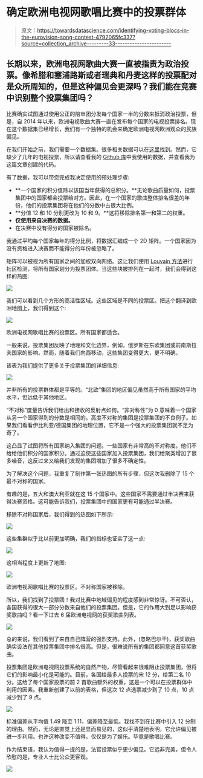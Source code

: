 # 确定欧洲电视网歌唱比赛中的投票群体

> 原文：<https://towardsdatascience.com/identifying-voting-blocs-in-the-eurovision-song-contest-4792065fc337?source=collection_archive---------33----------------------->

## 长期以来，欧洲电视网歌曲大赛一直被指责为政治投票。像希腊和塞浦路斯或者瑞典和丹麦这样的投票配对是众所周知的，但是这种偏见会更深吗？我们能在竞赛中识别整个投票集团吗？

比赛确实试图通过使用公正的陪审团分发每个国家一半的分数来抵消政治投票，但是，自 2014 年以来，欧洲电视歌曲大赛一直在发布每个国家的电视投票排名。现在这个数据集已经增长，我们有一个独特的机会来确定欧洲电视网欧洲观众的民族偏见。

在我们开始之前，我们需要一个数据集。很多相关数据可以在[这里](https://data.world/datagraver/eurovision-song-contest-scores-1975-2019)找到。然而，它缺少了几年的电视投票，所以请查看我的 [Github 库](https://github.com/adamprice97/EurovisionVotingBlocks.git)中我使用的数据，并查看我为这篇文章创建的代码。

有了数据，我可以带您完成我决定使用的预处理步骤:

*   **一个国家的积分值除以该国当年获得的总积分。**无论歌曲质量如何，投票集团中的国家都会投票给对方。因此，在一个国家的歌曲整体排名很差的年份，他们的投票集团将在他们的分数中占很大比例。
*   **分值 12 和 10 分别更改为 10 和 9。**这将移除排名第一和第二的权重。
*   **仅使用来自决赛的数据。**
*   在决赛中没有得分的国家被除名。

我通过平均每个国家每年的得分比例，将数据汇编成一个 2D 矩阵。一个国家因为没有资格进入决赛而不能得分的年份被忽略了。

矩阵可以被视为所有国家之间的加权双向网络。这让我们使用 [Louvain 方法](https://en.wikipedia.org/wiki/Louvain_modularity)进行社区检测，将所有国家划分为投票团体。当这些块被排列在一起时，我们会得到这样的热图:

![](img/3e708643df1d80afc42bd9f3cef7a95a.png)

我们可以看到几个方形的高活性区域。这些区域是不同的投票区。把这个翻译到欧洲地图上，我们得到这个:

![](img/08ff48b52220b49db5ce3c992bd027c1.png)

欧洲电视网歌唱比赛的投票区。所有国家都适合。

一般来说，投票集团反映了地理和文化边界，例如，俄罗斯在东欧集团或前南斯拉夫国家的影响。然而，随着我们向西移动，这些集团变得更大，更不明确。

该表为我们提供了更多关于投票集团的详细信息:

![](img/40439ea6fcc0ba9af1876b739a41e677.png)

并非所有的投票群体都是平等的。“北欧”集团的地区偏见虽然高于所有国家的平均水平，但远低于其他地区。

“不对称”度量告诉我们给出和接收的反射点如何。“非对称性”为 0 意味着一个国家从另一个国家得到的分数是相同的。高度不对称的集团是投票集团的不良例子。如果我们看看伊比利亚/德国集团的地理位置，它不是一个强大的投票集团就不足为奇了。

这凸显了试图将所有国家纳入集团的问题。一些国家有非常高的不对称度。他们不给给他们积分的国家积分。通过迫使这些国家加入投票集团，我们给聚类增加了很多噪音，这反过来又给我们发现的集团增加了很多不确定性。

为了解决这个问题，我重复了制作第一张热图的所有步骤，但这次我删除了 15 个最不对称的国家。

有趣的是，五大和澳大利亚就在这 15 个国家中。这些国家不需要通过半决赛来获得决赛资格。这可能告诉我们，投票集团中的国家更有可能通过半决赛。

移除不对称国家后，我们得到的热图如下所示:

![](img/1325f78a1c49938701ac494c74f8c119.png)

这些集群似乎比以前更加明确，我们的指标也证实了这一点:

![](img/aef32e6511b58be7dec5488752285325.png)

这相当程度上更新了地图:

![](img/7afd0aa3a8d67c183b3bffbff98ce0ca.png)

欧洲电视网歌唱比赛的投票区。不对称国家被移除。

所以，我们找到了投票团！我对比赛中地域偏见的程度感到非常惊讶。不可否认，各国获得的很大一部分分数来自他们的投票集团。但是，它的作用大到足以影响获奖歌曲吗？看一下过去 6 届欧洲电视网的获奖歌曲列表。

![](img/be4aadd10aeab59cccc1c89b2ab2cc45.png)

总的来说，我们看到了来自自己阵营的强烈支持。此外，(忽略巴尔干)，获奖歌曲确实设法在其他投票集团中排名很高。但是，很难说所有的集团都同意这首获奖歌曲。

投票集团是欧洲电视网投票系统的自然产物，尽管看起来很难阻止投票集团，但将它们的影响最小化是可能的。目前，各国给最多人投票的宋 12 分，给第二名 10 分。这给了每个国家投票的前 2 首歌曲额外的权重，这是一个可以在投票群体中利用的因素。我重新创建了以前的表格，但这次 12 点选票减少到了 10 点，10 点减少到了 9 点。

![](img/f2b34a77caf89b1646fb510665eb0dbb.png)

标准偏差从平均值 1.49 降至 1.11，偏差降至最低。我找不到在比赛中引入 12 分制的理由。然而，无论是直觉上还是显而易见的，这似乎清楚地表明，它允许偏见被进一步利用。也许这种改变不值得。仅仅是为了娱乐。毕竟是歌唱比赛。

作为结束语，我认为值得一提的是，法官投票似乎更少偏见。它远非完美，但令人欣慰的是，专业人士比公众更客观。

![](img/eea821053cdf5c6313adfe29eafa4b21.png)